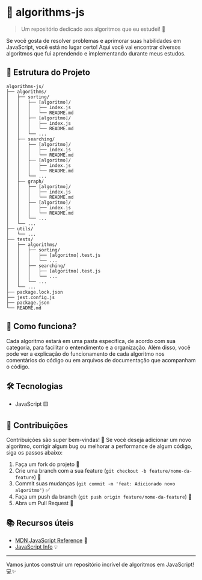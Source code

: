 # 🧠 algorithms-js

> Um repositório dedicado aos algoritmos que eu estudei! 🚀

Se você gosta de resolver problemas e aprimorar suas habilidades em JavaScript, você está no lugar certo! Aqui você vai encontrar diversos algoritmos que fui aprendendo e implementando durante meus estudos.

## 📁 Estrutura do Projeto

```textplain
algorithms-js/
├── algorithms/
│   ├── sorting/
│   │   ├── [algoritmo]/
│   │   │   ├── index.js
│   │   │   └── README.md
│   │   ├── [algoritmo]/
│   │   │   ├── index.js
│   │   │   └── README.md
│   │   └── ...
│   ├── searching/
│   │   ├── [algoritmo]/
│   │   │   ├── index.js
│   │   │   └── README.md
│   │   ├── [algoritmo]/
│   │   │   ├── index.js
│   │   │   └── README.md
│   │   └── ...
│   ├── graph/
│   │   ├── [algoritmo]/
│   │   │   ├── index.js
│   │   │   └── README.md
│   │   ├── [algoritmo]/
│   │   │   ├── index.js
│   │   │   └── README.md
│   │   └── ...
│   └── ...
├── utils/
│   └── ...
├── tests/
│   ├── algorithms/
│   │   ├── sorting/
│   │   │   ├── [algoritmo].test.js
│   │   │   └── ...
│   │   ├── searching/
│   │   │   ├── [algoritmo].test.js
│   │   │   └── ...
│   │   └── ...
│   └── ...
├── package.lock.json
├── jest.config.js
├── package.json
└── README.md
```

## 📜 Como funciona?

Cada algoritmo estará em uma pasta específica, de acordo com sua categoria, para facilitar o entendimento e a organização. Além disso, você pode ver a explicação do funcionamento de cada algoritmo nos comentários do código ou em arquivos de documentação que acompanham o código.

## 🛠️ Tecnologias

- JavaScript 🟨

## 🤝 Contribuições

Contribuições são super bem-vindas! 🎉 Se você deseja adicionar um novo algoritmo, corrigir algum bug ou melhorar a performance de algum código, siga os passos abaixo:

1. Faça um fork do projeto 🍴
2. Crie uma branch com a sua feature (`git checkout -b feature/nome-da-feature`) 🌱
3. Commit suas mudanças (`git commit -m 'feat: Adicionado novo algoritmo'`) ✅
4. Faça um push da branch (`git push origin feature/nome-da-feature`) 🚀
5. Abra um Pull Request 📩

## 📚 Recursos úteis

- [MDN JavaScript Reference](https://developer.mozilla.org/en-US/docs/Web/JavaScript/Reference) 📘
- [JavaScript Info](https://javascript.info/) 💡

---

Vamos juntos construir um repositório incrível de algoritmos em JavaScript! 💻✨
